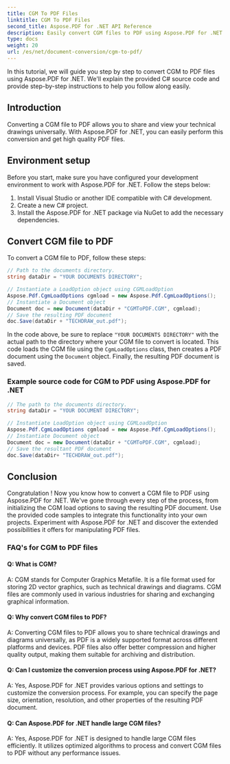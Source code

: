 ```yaml
---
title: CGM To PDF Files
linktitle: CGM To PDF Files
second_title: Aspose.PDF for .NET API Reference
description: Easily convert CGM files to PDF using Aspose.PDF for .NET.
type: docs
weight: 20
url: /es/net/document-conversion/cgm-to-pdf/
---
```

In this tutorial, we will guide you step by step to convert CGM to PDF files using Aspose.PDF for .NET. We'll explain the provided C# source code and provide step-by-step instructions to help you follow along easily.

## Introduction

Converting a CGM file to PDF allows you to share and view your technical drawings universally. With Aspose.PDF for .NET, you can easily perform this conversion and get high quality PDF files.

## Environment setup

Before you start, make sure you have configured your development environment to work with Aspose.PDF for .NET. Follow the steps below:

1. Install Visual Studio or another IDE compatible with C# development.
2. Create a new C# project.
3. Install the Aspose.PDF for .NET package via NuGet to add the necessary dependencies.

## Convert CGM file to PDF

To convert a CGM file to PDF, follow these steps:

```csharp
// Path to the documents directory.
string dataDir = "YOUR DOCUMENTS DIRECTORY";

// Instantiate a LoadOption object using CGMLoadOption
Aspose.Pdf.CgmLoadOptions cgmload = new Aspose.Pdf.CgmLoadOptions();
// Instantiate a Document object
Document doc = new Document(dataDir + "CGMToPDF.CGM", cgmload);
// Save the resulting PDF document
doc.Save(dataDir + "TECHDRAW_out.pdf");
```

In the code above, be sure to replace `"YOUR DOCUMENTS DIRECTORY"` with the actual path to the directory where your CGM file to convert is located. This code loads the CGM file using the `CgmLoadOptions` class, then creates a PDF document using the `Document` object. Finally, the resulting PDF document is saved.

### Example source code for CGM to PDF using Aspose.PDF for .NET

```csharp
// The path to the documents directory.
string dataDir = "YOUR DOCUMENT DIRECTORY";

// Instantiate LoadOption object using CGMLoadOption
Aspose.Pdf.CgmLoadOptions cgmload = new Aspose.Pdf.CgmLoadOptions();
// Instantiate Document object
Document doc = new Document(dataDir + "CGMToPDF.CGM", cgmload);
// Save the resultant PDF document
doc.Save(dataDir+ "TECHDRAW_out.pdf");
```

## Conclusion

Congratulation ! Now you know how to convert a CGM file to PDF using Aspose.PDF for .NET. We've gone through every step of the process, from initializing the CGM load options to saving the resulting PDF document. Use the provided code samples to integrate this functionality into your own projects. Experiment with Aspose.PDF for .NET and discover the extended possibilities it offers for manipulating PDF files.

### FAQ's for CGM to PDF files

#### Q: What is CGM?

A: CGM stands for Computer Graphics Metafile. It is a file format used for storing 2D vector graphics, such as technical drawings and diagrams. CGM files are commonly used in various industries for sharing and exchanging graphical information.

#### Q: Why convert CGM files to PDF?

A: Converting CGM files to PDF allows you to share technical drawings and diagrams universally, as PDF is a widely supported format across different platforms and devices. PDF files also offer better compression and higher quality output, making them suitable for archiving and distribution.

#### Q: Can I customize the conversion process using Aspose.PDF for .NET?

A: Yes, Aspose.PDF for .NET provides various options and settings to customize the conversion process. For example, you can specify the page size, orientation, resolution, and other properties of the resulting PDF document.

#### Q: Can Aspose.PDF for .NET handle large CGM files?

A: Yes, Aspose.PDF for .NET is designed to handle large CGM files efficiently. It utilizes optimized algorithms to process and convert CGM files to PDF without any performance issues.
